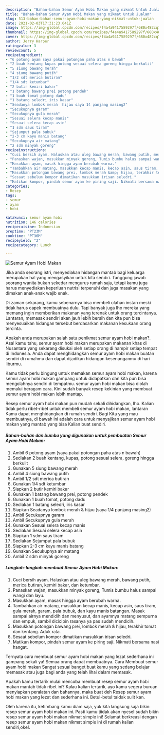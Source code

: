```yaml
---
description: "Bahan-bahan Semur Ayam Hobi Makan yang nikmat Untuk Jualan"
title: "Bahan-bahan Semur Ayam Hobi Makan yang nikmat Untuk Jualan"
slug: 513-bahan-bahan-semur-ayam-hobi-makan-yang-nikmat-untuk-jualan
date: 2021-02-03T17:31:23.041Z
image: https://img-global.cpcdn.com/recipes/f4a4a9417589297f/680x482cq70/semur-ayam-hobi-makan-foto-resep-utama.jpg
thumbnail: https://img-global.cpcdn.com/recipes/f4a4a9417589297f/680x482cq70/semur-ayam-hobi-makan-foto-resep-utama.jpg
cover: https://img-global.cpcdn.com/recipes/f4a4a9417589297f/680x482cq70/semur-ayam-hobi-makan-foto-resep-utama.jpg
author: Jerry Harper
ratingvalue: 3
reviewcount: 5
recipeingredient:
- "6 potong ayam saya pakai potongan paha atas n bawah"
- "2 buah kentang kupas potong sesuai selera goreng hingga berkulit"
- "5 siung bawang merah"
- "4 siung bawang putih"
- "1/2 sdt merica butiran"
- "1/4 sdt ketumbar"
- "2 butir kemiri bakar"
- "1 batang bawang prei potong pendek"
- "1 buah tomat potong dadu"
- "1 batang seledri iris kasar"
- "Seadanya lombok merah  hijau saya 14 panjang masing2"
- "Secukupnya garam"
- "Secukupnya gula merah"
- "Sesuai selera kecap manis"
- "Sesuai selera kecap asin"
- "1 sdm saus tiram"
- "Sejumput pala bubuk"
- "2-3 cm kayu manis batang"
- "Secukupnya air matang"
- "2 sdm minyak goreng"
recipeinstructions:
- "Cuci bersih ayam. Haluskan atau uleg bawang merah, bawang putih, merica butiran, kemiri bakar, dan ketumbar."
- "Panaskan wajan, masukkan minyak goreng, Tumis bumbu halus sampai wangi dan layu."
- "Masukkan ayam, masak hingga ayam berubah warna."
- "Tambahkan air matang, masukkan kecap manis, kecap asin, saus tiram, gula merah, garam, pala bubuk, dan kayu manis batangan. Masak sampai airnya mendidih dan menyusut, dan ayamnya matang sempurna dan empuk, sambil dicicipin rasanya ya pas sudah mendidih."
- "Masukkan potongan bawang prei, lombok merah &amp; hijau, terakhir tomat dan kentang. Aduk rata."
- "Sesaat sebelum kompor dimatikan masukkan irisan seledri."
- "Matikan kompor, pindah semur ayam ke piring saji. Nikmati bersama nasi hangat."
categories:
- Resep
tags:
- semur
- ayam
- hobi

katakunci: semur ayam hobi 
nutrition: 146 calories
recipecuisine: Indonesian
preptime: "PT23M"
cooktime: "PT36M"
recipeyield: "2"
recipecategory: Lunch

---
```



![Semur Ayam Hobi Makan](https://img-global.cpcdn.com/recipes/f4a4a9417589297f/680x482cq70/semur-ayam-hobi-makan-foto-resep-utama.jpg)

Jika anda seorang istri, menyediakan hidangan mantab bagi keluarga merupakan hal yang mengasyikan untuk kita sendiri. Tanggung jawab seorang  wanita bukan sekedar mengurus rumah saja, tetapi kamu juga harus menyediakan keperluan nutrisi terpenuhi dan juga masakan yang dimakan anak-anak wajib enak.

Di zaman  sekarang, kamu sebenarnya bisa membeli olahan instan meski tidak harus capek membuatnya dulu. Tapi banyak juga lho mereka yang memang ingin memberikan makanan yang terenak untuk orang tercintanya. Lantaran, memasak sendiri akan jauh lebih bersih dan kita pun bisa menyesuaikan hidangan tersebut berdasarkan makanan kesukaan orang tercinta. 



Apakah anda merupakan salah satu penikmat semur ayam hobi makan?. Asal kamu tahu, semur ayam hobi makan merupakan makanan khas di Nusantara yang sekarang disukai oleh setiap orang di hampir setiap tempat di Indonesia. Anda dapat menghidangkan semur ayam hobi makan buatan sendiri di rumahmu dan dapat dijadikan hidangan kesenanganmu di hari liburmu.

Kamu tidak perlu bingung untuk memakan semur ayam hobi makan, karena semur ayam hobi makan gampang untuk didapatkan dan kita pun bisa mengolahnya sendiri di tempatmu. semur ayam hobi makan bisa diolah memalui beragam cara. Kini sudah banyak resep kekinian yang membuat semur ayam hobi makan lebih mantap.

Resep semur ayam hobi makan pun mudah sekali dihidangkan, lho. Kalian tidak perlu ribet-ribet untuk membeli semur ayam hobi makan, lantaran Kamu dapat menghidangkan di rumah sendiri. Bagi Kita yang mau membuatnya, di bawah ini adalah cara untuk menyajikan semur ayam hobi makan yang mantab yang bisa Kalian buat sendiri.

<!--inarticleads1-->

##### Bahan-bahan dan bumbu yang digunakan untuk pembuatan Semur Ayam Hobi Makan:

1. Ambil 6 potong ayam (saya pakai potongan paha atas n bawah)
1. Sediakan 2 buah kentang, kupas, potong sesuai selera, goreng hingga berkulit
1. Gunakan 5 siung bawang merah
1. Ambil 4 siung bawang putih
1. Ambil 1/2 sdt merica butiran
1. Gunakan 1/4 sdt ketumbar
1. Siapkan 2 butir kemiri bakar
1. Gunakan 1 batang bawang prei, potong pendek
1. Gunakan 1 buah tomat, potong dadu
1. Sediakan 1 batang seledri, iris kasar
1. Siapkan Seadanya lombok merah &amp; hijau (saya 1/4 panjang masing2)
1. Ambil Secukupnya garam
1. Ambil Secukupnya gula merah
1. Gunakan Sesuai selera kecap manis
1. Sediakan Sesuai selera kecap asin
1. Siapkan 1 sdm saus tiram
1. Sediakan Sejumput pala bubuk
1. Siapkan 2-3 cm kayu manis batang
1. Gunakan Secukupnya air matang
1. Ambil 2 sdm minyak goreng




<!--inarticleads2-->

##### Langkah-langkah membuat Semur Ayam Hobi Makan:

1. Cuci bersih ayam. Haluskan atau uleg bawang merah, bawang putih, merica butiran, kemiri bakar, dan ketumbar.
1. Panaskan wajan, masukkan minyak goreng, Tumis bumbu halus sampai wangi dan layu.
1. Masukkan ayam, masak hingga ayam berubah warna.
1. Tambahkan air matang, masukkan kecap manis, kecap asin, saus tiram, gula merah, garam, pala bubuk, dan kayu manis batangan. Masak sampai airnya mendidih dan menyusut, dan ayamnya matang sempurna dan empuk, sambil dicicipin rasanya ya pas sudah mendidih.
1. Masukkan potongan bawang prei, lombok merah &amp; hijau, terakhir tomat dan kentang. Aduk rata.
1. Sesaat sebelum kompor dimatikan masukkan irisan seledri.
1. Matikan kompor, pindah semur ayam ke piring saji. Nikmati bersama nasi hangat.




Ternyata cara membuat semur ayam hobi makan yang lezat sederhana ini gampang sekali ya! Semua orang dapat membuatnya. Cara Membuat semur ayam hobi makan Sangat sesuai banget buat kamu yang sedang belajar memasak atau juga bagi anda yang telah lihai dalam memasak.

Apakah kamu tertarik mulai mencoba membuat resep semur ayam hobi makan mantab tidak ribet ini? Kalau kalian tertarik, ayo kamu segera buruan menyiapkan peralatan dan bahannya, maka buat deh Resep semur ayam hobi makan yang lezat dan sederhana ini. Betul-betul taidak sulit kan. 

Oleh karena itu, ketimbang kamu diam saja, yuk kita langsung saja bikin resep semur ayam hobi makan ini. Pasti kamu tiidak akan nyesel sudah bikin resep semur ayam hobi makan nikmat simple ini! Selamat berkreasi dengan resep semur ayam hobi makan nikmat simple ini di rumah kalian sendiri,oke!.

